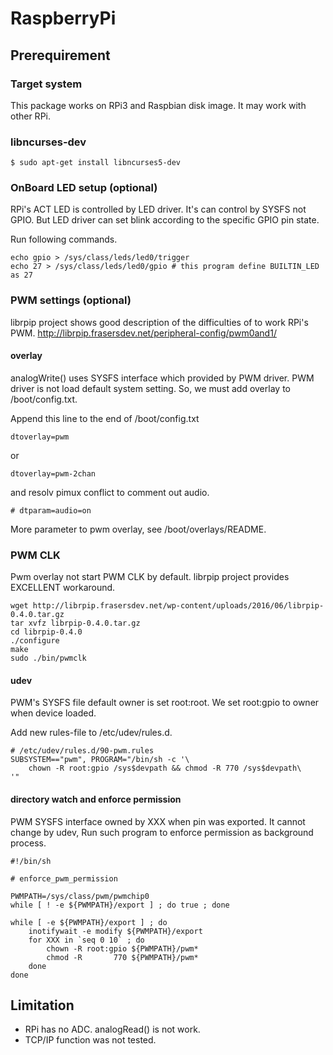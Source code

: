 RaspberryPi
===========

Prerequirement
--------------

### Target system

This package works on RPi3 and Raspbian disk image.
It may work with other RPi.


### libncurses-dev

```
$ sudo apt-get install libncurses5-dev
```


### OnBoard LED setup (optional)

RPi's ACT LED is controlled by LED driver.
It's can control by SYSFS not GPIO.
But LED driver can set blink according to the specific GPIO pin state.

Run following commands.

```
echo gpio > /sys/class/leds/led0/trigger
echo 27 > /sys/class/leds/led0/gpio # this program define BUILTIN_LED as 27
```


### PWM settings (optional)

librpip project shows good description of the difficulties of to work RPi's PWM.
http://librpip.frasersdev.net/peripheral-config/pwm0and1/


#### overlay

analogWrite() uses SYSFS interface which provided by PWM driver.
PWM driver is not load default system setting.
So, we must add overlay to /boot/config.txt.

Append this line to the end of /boot/config.txt

```
dtoverlay=pwm
```

or

```
dtoverlay=pwm-2chan
```

and resolv pimux conflict to comment out audio.
```
# dtparam=audio=on
```

More parameter to pwm overlay, see /boot/overlays/README.

### PWM CLK

Pwm overlay not start PWM CLK by default.
librpip project provides EXCELLENT workaround.

```
wget http://librpip.frasersdev.net/wp-content/uploads/2016/06/librpip-0.4.0.tar.gz
tar xvfz librpip-0.4.0.tar.gz
cd librpip-0.4.0
./configure
make
sudo ./bin/pwmclk

```

#### udev

PWM's SYSFS file default owner is set root:root.
We set root:gpio to owner when device loaded.

Add new rules-file to /etc/udev/rules.d.

```
# /etc/udev/rules.d/90-pwm.rules
SUBSYSTEM=="pwm", PROGRAM="/bin/sh -c '\
	chown -R root:gpio /sys$devpath && chmod -R 770 /sys$devpath\
'"
```


#### directory watch and enforce permission

PWM SYSFS interface owned by XXX when pin was exported.
It cannot change by udev, 
Run such program to enforce permission as background process.

```
#!/bin/sh

# enforce_pwm_permission

PWMPATH=/sys/class/pwm/pwmchip0
while [ ! -e ${PWMPATH}/export ] ; do true ; done

while [ -e ${PWMPATH}/export ] ; do
	inotifywait -e modify ${PWMPATH}/export 
	for XXX in `seq 0 10` ; do
		chown -R root:gpio ${PWMPATH}/pwm*
		chmod -R       770 ${PWMPATH}/pwm*
	done
done
```


Limitation
----------

- RPi has no ADC. analogRead() is not work.
- TCP/IP function was not tested.
